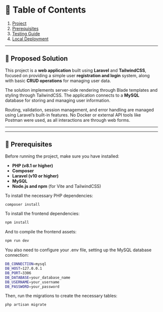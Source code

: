 # 📌 Table of Contents
1. [Project](#-proposed-solution)  
2. [Prerequisites](#-prerequisites)  
3. [Testing Guide](#-testing-guide)  
4. [Local Deployment](#-local-deployment)

---

## 📌 Proposed Solution
This project is a **web application** built using **Laravel** and **TailwindCSS**, focused on providing a simple user **registration and login** system, along with basic **CRUD operations** for managing user data.

The solution implements server-side rendering through Blade templates and styling through TailwindCSS. The application connects to a **MySQL** database for storing and managing user information.

Routing, validation, session management, and error handling are managed using Laravel’s built-in features. No Docker or external API tools like Postman were used, as all interactions are through web forms.

---

---

## 🔧 Prerequisites
Before running the project, make sure you have installed:

- **PHP (v8.1 or higher)**
- **Composer**
- **Laravel (v10 or higher)**
- **MySQL**
- **Node.js and npm** (for Vite and TailwindCSS)

To install the necessary PHP dependencies:

```sh
composer install
```

To install the frontend dependencies:
```sh
npm install
```
And to compile the frontend assets:

```sh
npm run dev
```
You also need to configure your .env file, setting up the MySQL database connection:

```sh
DB_CONNECTION=mysql
DB_HOST=127.0.0.1
DB_PORT=3306
DB_DATABASE=your_database_name
DB_USERNAME=your_username
DB_PASSWORD=your_password
```
Then, run the migrations to create the necessary tables:
```sh
php artisan migrate
```


